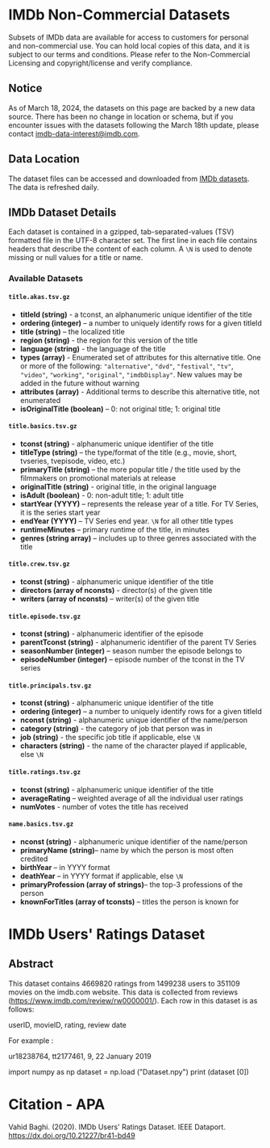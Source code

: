 # IMDb Non-Commercial Datasets

Subsets of IMDb data are available for access to customers for personal and non-commercial use. You can hold local copies of this data, and it is subject to our terms and conditions. Please refer to the Non-Commercial Licensing and copyright/license and verify compliance.

## Notice
As of March 18, 2024, the datasets on this page are backed by a new data source. There has been no change in location or schema, but if you encounter issues with the datasets following the March 18th update, please contact imdb-data-interest@imdb.com.

## Data Location
The dataset files can be accessed and downloaded from [IMDb datasets](https://datasets.imdbws.com/). The data is refreshed daily.

## IMDb Dataset Details
Each dataset is contained in a gzipped, tab-separated-values (TSV) formatted file in the UTF-8 character set. The first line in each file contains headers that describe the content of each column. A `\N` is used to denote missing or null values for a title or name.

### Available Datasets
#### `title.akas.tsv.gz`
- **titleId (string)** - a tconst, an alphanumeric unique identifier of the title
- **ordering (integer)** – a number to uniquely identify rows for a given titleId
- **title (string)** – the localized title
- **region (string)** - the region for this version of the title
- **language (string)** - the language of the title
- **types (array)** - Enumerated set of attributes for this alternative title. One or more of the following: `"alternative"`, `"dvd"`, `"festival"`, `"tv"`, `"video"`, `"working"`, `"original"`, `"imdbDisplay"`. New values may be added in the future without warning
- **attributes (array)** - Additional terms to describe this alternative title, not enumerated
- **isOriginalTitle (boolean)** – 0: not original title; 1: original title

#### `title.basics.tsv.gz`
- **tconst (string)** - alphanumeric unique identifier of the title
- **titleType (string)** – the type/format of the title (e.g., movie, short, tvseries, tvepisode, video, etc.)
- **primaryTitle (string)** – the more popular title / the title used by the filmmakers on promotional materials at release
- **originalTitle (string)** - original title, in the original language
- **isAdult (boolean)** - 0: non-adult title; 1: adult title
- **startYear (YYYY)** – represents the release year of a title. For TV Series, it is the series start year
- **endYear (YYYY)** – TV Series end year. `\N` for all other title types
- **runtimeMinutes** – primary runtime of the title, in minutes
- **genres (string array)** – includes up to three genres associated with the title

#### `title.crew.tsv.gz`
- **tconst (string)** - alphanumeric unique identifier of the title
- **directors (array of nconsts)** - director(s) of the given title
- **writers (array of nconsts)** – writer(s) of the given title

#### `title.episode.tsv.gz`
- **tconst (string)** - alphanumeric identifier of the episode
- **parentTconst (string)** - alphanumeric identifier of the parent TV Series
- **seasonNumber (integer)** – season number the episode belongs to
- **episodeNumber (integer)** – episode number of the tconst in the TV series

#### `title.principals.tsv.gz`
- **tconst (string)** - alphanumeric unique identifier of the title
- **ordering (integer)** – a number to uniquely identify rows for a given titleId
- **nconst (string)** - alphanumeric unique identifier of the name/person
- **category (string)** - the category of job that person was in
- **job (string)** - the specific job title if applicable, else `\N`
- **characters (string)** - the name of the character played if applicable, else `\N`

#### `title.ratings.tsv.gz`
- **tconst (string)** - alphanumeric unique identifier of the title
- **averageRating** – weighted average of all the individual user ratings
- **numVotes** - number of votes the title has received

#### `name.basics.tsv.gz`
- **nconst (string)** - alphanumeric unique identifier of the name/person
- **primaryName (string)**– name by which the person is most often credited
- **birthYear** – in YYYY format
- **deathYear** – in YYYY format if applicable, else `\N`
- **primaryProfession (array of strings)**– the top-3 professions of the person
- **knownForTitles (array of tconsts)** – titles the person is known for

# IMDb Users' Ratings Dataset

## Abstract
This dataset contains 4669820 ratings from 1499238 users to 351109 movies on the imdb.com website. This data is collected from reviews (https://www.imdb.com/review/rw0000001/). Each row in this dataset is as follows:

userID, movieID, rating, review date

For example :

ur18238764, tt2177461, 9, 22 January 2019

import numpy as np
dataset = np.load ("Dataset.npy")
print (dataset [0])

# Citation - APA
Vahid Baghi. (2020). IMDb Users' Ratings Dataset. IEEE Dataport. https://dx.doi.org/10.21227/br41-bd49

